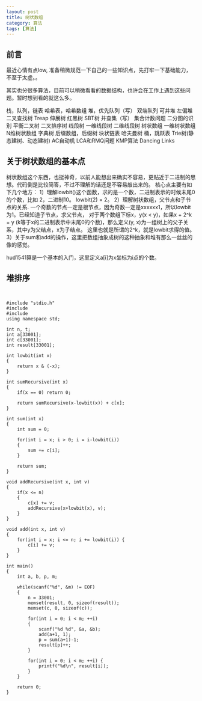 ```yaml
---
layout: post
title: 树状数组
category: 算法
tags: [算法]
---
```


## 前言

最近心情有点low, 准备稍微规范一下自己的一些知识点，先打牢一下基础能力，不至于太虚。。

其实也分很多算法，目前可以稍微看看的数据结构，也许会在工作上遇到这些问题。暂时想到看的就这么多。

栈，队列，链表
哈希表，哈希数组
堆，优先队列（写）
双端队列
可并堆
左偏堆
二叉查找树
Treap
伸展树
红黑树
SBT树
并查集（写）
集合计数问题
二分图的识别
平衡二叉树
二叉排序树
线段树
一维线段树
二维线段树
树状数组
一维树状数组
N维树状数组
字典树
后缀数组，后缀树
块状链表
哈夫曼树
桶，跳跃表
Trie树(静态建树、动态建树)
AC自动机
LCA和RMQ问题
KMP算法
Dancing Links

## 关于树状数组的基本点

树状数组这个东西，也挺神奇，以前人能想出来确实不容易，更贴近于二进制的思想。代码倒是比较简答，不过不理解的话还是不容易敲出来的。
核心点主要有如下几个地方：
1）理解lowbit()这个函数，求的是一个数，二进制表示的时候末尾0的个数，比如 2，二进制10。 lowbit(2) = 2。
2）理解树状数组，父节点和子节点的关系. 一个奇数的节点一定是根节点，因为奇数一定是xxxxxx1，所以lowbit为1。已经知道子节点，求父节点，
对于两个数组下标x，y(x < y)，如果x + 2^k = y (k等于x的二进制表示中末尾0的个数)，那么定义(y, x)为一组树上的父子关系，其中y为父结点，x为子结点。
这里也就是所谓的2^k，就是lowbit求得的值。
3）关于sum和add的操作，这里把数组抽象成树的这种抽象和堆有那么一丝丝的像的感觉。

hud1541算是一个基本的入门，这里定义a[i]为x坐标为i点的个数。

## 堆排序

<pre>
<code>

#include "stdio.h"
#include <iostream>
#include <cstring>
using namespace std;

int n, t;
int a[33001];
int c[33001];
int result[33001];

int lowbit(int x)
{
    return x & (-x);
}

int sumRecursive(int x)
{
    if(x == 0) return 0;

    return sumRecursive(x-lowbit(x)) + c[x];
}

int sum(int x)
{
    int sum = 0;

    for(int i = x; i > 0; i = i-lowbit(i))
    {
        sum += c[i];
    }

    return sum;
}

void addRecursive(int x, int v)
{
    if(x <= n)
    {
        c[x] += v;
        addRecursive(x+lowbit(x), v);
    }
}

void add(int x, int v)
{
    for(int i = x; i <= n; i += lowbit(i)) {
        c[i] += v;
    }
}

int main()
{
    int a, b, p, m;

    while(scanf("%d", &m) != EOF)
    {
        n = 33001;
        memset(result, 0, sizeof(result));
        memset(c, 0, sizeof(c));

        for(int i = 0; i < m; ++i)  
        {
            scanf("%d %d", &a, &b);
            add(a+1, 1);
            p = sum(a+1)-1;
            result[p]++;
        }

        for(int i = 0; i < m; ++i) {
            printf("%d\n", result[i]);
        }
    }

    return 0;
}

</code>
</pre>

